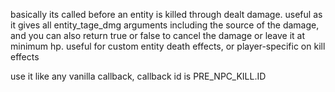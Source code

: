 basically its called before an entity is killed through dealt damage. useful as it gives all entity_tage_dmg arguments including the source of the damage, and you can also return true or false to cancel the damage or leave it at minimum hp. useful for custom entity death effects, or player-specific on kill effects

use it like any vanilla callback, callback id is PRE_NPC_KILL.ID
